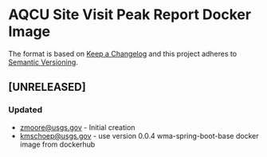 # AQCU Site Visit Peak Report Docker Image

The format is based on [Keep a Changelog](http://keepachangelog.com/)
and this project adheres to [Semantic Versioning](http://semver.org/).

## [UNRELEASED]
### Updated
- zmoore@usgs.gov - Initial creation
- kmschoep@usgs.gov - use version 0.0.4 wma-spring-boot-base docker image from dockerhub

